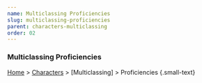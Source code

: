 ```yaml
---
name: Multiclassing Proficiencies 
slug: multiclassing-proficiencies
parent: characters-multiclassing
order: 02
---
```


### Multiclassing Proficiencies
[Home](dm-operations-center) > [Characters](characters) > [Multiclassing] > Proficiencies {.small-text}